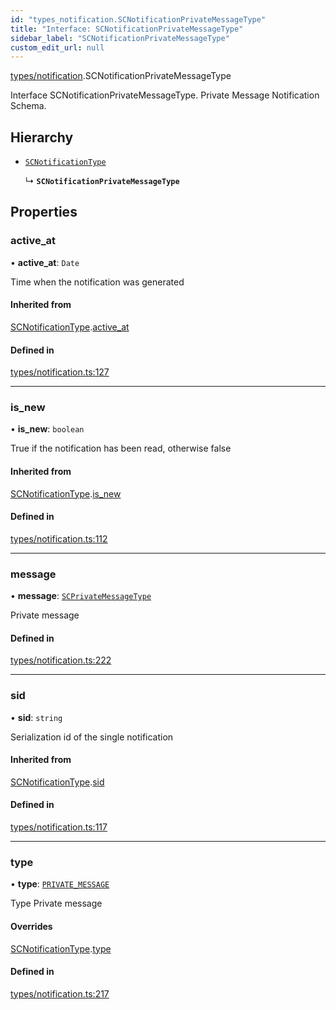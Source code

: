 ```yaml
---
id: "types_notification.SCNotificationPrivateMessageType"
title: "Interface: SCNotificationPrivateMessageType"
sidebar_label: "SCNotificationPrivateMessageType"
custom_edit_url: null
---
```


[types/notification](../modules/types_notification.md).SCNotificationPrivateMessageType

Interface SCNotificationPrivateMessageType.
Private Message Notification Schema.

## Hierarchy

- [`SCNotificationType`](types_notification.SCNotificationType.md)

  ↳ **`SCNotificationPrivateMessageType`**

## Properties

### active\_at

• **active\_at**: `Date`

Time when the notification was generated

#### Inherited from

[SCNotificationType](types_notification.SCNotificationType.md).[active_at](types_notification.SCNotificationType.md#active_at)

#### Defined in

[types/notification.ts:127](https://github.com/selfcommunity/community-ui/blob/e8a635a/packages/sc-core/src/types/notification.ts#L127)

___

### is\_new

• **is\_new**: `boolean`

True if the notification has been read, otherwise false

#### Inherited from

[SCNotificationType](types_notification.SCNotificationType.md).[is_new](types_notification.SCNotificationType.md#is_new)

#### Defined in

[types/notification.ts:112](https://github.com/selfcommunity/community-ui/blob/e8a635a/packages/sc-core/src/types/notification.ts#L112)

___

### message

• **message**: [`SCPrivateMessageType`](types_privateMessage.SCPrivateMessageType.md)

Private message

#### Defined in

[types/notification.ts:222](https://github.com/selfcommunity/community-ui/blob/e8a635a/packages/sc-core/src/types/notification.ts#L222)

___

### sid

• **sid**: `string`

Serialization id of the single notification

#### Inherited from

[SCNotificationType](types_notification.SCNotificationType.md).[sid](types_notification.SCNotificationType.md#sid)

#### Defined in

[types/notification.ts:117](https://github.com/selfcommunity/community-ui/blob/e8a635a/packages/sc-core/src/types/notification.ts#L117)

___

### type

• **type**: [`PRIVATE_MESSAGE`](../enums/types_notification.SCNotificationTypologyType.md#private_message)

Type Private message

#### Overrides

[SCNotificationType](types_notification.SCNotificationType.md).[type](types_notification.SCNotificationType.md#type)

#### Defined in

[types/notification.ts:217](https://github.com/selfcommunity/community-ui/blob/e8a635a/packages/sc-core/src/types/notification.ts#L217)
